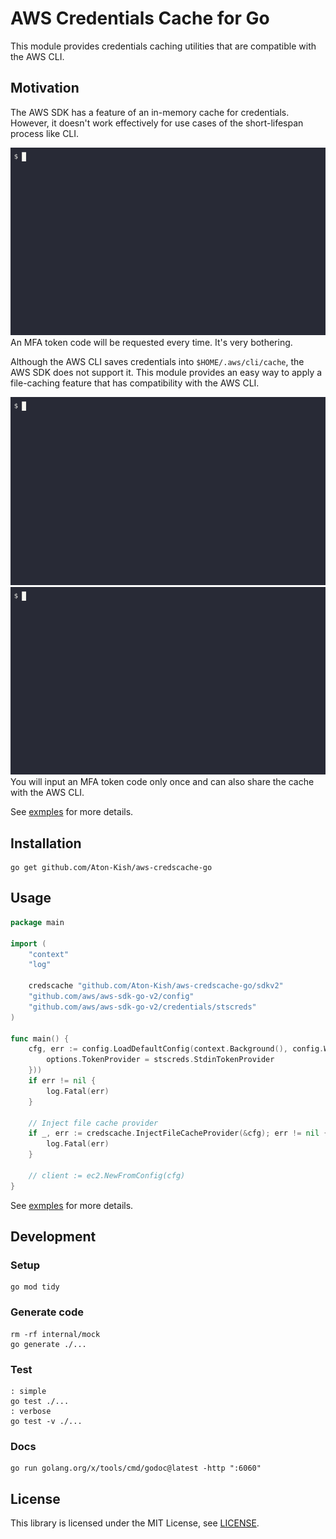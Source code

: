 # AWS Credentials Cache for Go

This module provides credentials caching utilities that are compatible with the AWS CLI.

## Motivation

The AWS SDK has a feature of an in-memory cache for credentials.
However, it doesn't work effectively for use cases of the short-lifespan process like CLI.

![nocache](./_examples/cli/images/gif/sdkv2_nocache.gif)  
An MFA token code will be requested every time.
It's very bothering.

Although the AWS CLI saves credentials into `$HOME/.aws/cli/cache`, the AWS SDK does not support it.
This module provides an easy way to apply a file-caching feature that has compatibility with the AWS CLI.

![cache](./_examples/cli/images/gif/sdkv2_cache.gif)  
![cache shared with AWS CLI](./_examples/cli/images/gif/sdkv2_cache_awscli.gif)  
You will input an MFA token code only once and can also share the cache with the AWS CLI.

See [exmples](./_examples/) for more details.

## Installation

```shell
go get github.com/Aton-Kish/aws-credscache-go
```

## Usage

```go
package main

import (
	"context"
	"log"

	credscache "github.com/Aton-Kish/aws-credscache-go/sdkv2"
	"github.com/aws/aws-sdk-go-v2/config"
	"github.com/aws/aws-sdk-go-v2/credentials/stscreds"
)

func main() {
	cfg, err := config.LoadDefaultConfig(context.Background(), config.WithAssumeRoleCredentialOptions(func(options *stscreds.AssumeRoleOptions) {
		options.TokenProvider = stscreds.StdinTokenProvider
	}))
	if err != nil {
		log.Fatal(err)
	}

	// Inject file cache provider
	if _, err := credscache.InjectFileCacheProvider(&cfg); err != nil {
		log.Fatal(err)
	}

	// client := ec2.NewFromConfig(cfg)
}
```

See [exmples](./_examples/) for more details.

## Development

### Setup

```shell
go mod tidy
```

### Generate code

```shell
rm -rf internal/mock
go generate ./...
```

### Test

```shell
: simple
go test ./...
: verbose
go test -v ./...
```

### Docs

```shell
go run golang.org/x/tools/cmd/godoc@latest -http ":6060"
```

## License

This library is licensed under the MIT License, see [LICENSE](./LICENSE).
